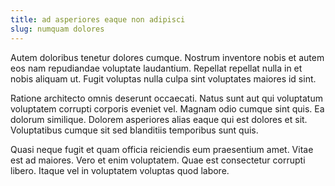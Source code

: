 ```yaml
---
title: ad asperiores eaque non adipisci
slug: numquam dolores
---
```


Autem doloribus tenetur dolores cumque. Nostrum inventore nobis et autem eos nam repudiandae voluptate laudantium. Repellat repellat nulla in et nobis aliquam ut. Fugit voluptas nulla culpa sint voluptates maiores id sint.

Ratione architecto omnis deserunt occaecati. Natus sunt aut qui voluptatum voluptatem corrupti corporis eveniet vel. Magnam odio cumque sint quis. Ea dolorum similique. Dolorem asperiores alias eaque qui est dolores et sit. Voluptatibus cumque sit sed blanditiis temporibus sunt quis.

Quasi neque fugit et quam officia reiciendis eum praesentium amet. Vitae est ad maiores. Vero et enim voluptatem. Quae est consectetur corrupti libero. Itaque vel in voluptatem voluptas quod labore.
